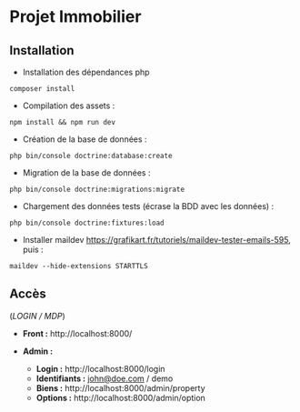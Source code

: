 # Projet Immobilier

## Installation

- Installation des dépendances php

```
composer install
```

- Compilation des assets :

```
npm install && npm run dev
```

- Création de la base de données :

```
php bin/console doctrine:database:create
```

- Migration de la base de données :

```
php bin/console doctrine:migrations:migrate
```

- Chargement des données tests (écrase la BDD avec les données) :

```
php bin/console doctrine:fixtures:load
```

- Installer maildev https://grafikart.fr/tutoriels/maildev-tester-emails-595, puis :

```
maildev --hide-extensions STARTTLS
```

## Accès

(_LOGIN / MDP_)

- **Front :** http://localhost:8000/


- **Admin :** 
    - **Login :** http://localhost:8000/login
    - **Identifiants :** john@doe.com / demo
    - **Biens  :** http://localhost:8000/admin/property
    - **Options :** http://localhost:8000/admin/option   
    
